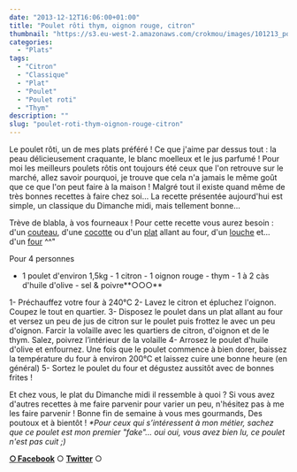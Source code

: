 ```yaml
---
date: "2013-12-12T16:06:00+01:00"
title: "Poulet rôti thym, oignon rouge, citron"
thumbnail: "https://s3.eu-west-2.amazonaws.com/crokmou/images/101213_poulet_roti_thym_0001.jpg"
categories:
  - "Plats"
tags:
  - "Citron"
  - "Classique"
  - "Plat"
  - "Poulet"
  - "Poulet roti"
  - "Thym"
description: ""
slug: "poulet-roti-thym-oignon-rouge-citron"
---
```


Le poulet rôti, un de mes plats préféré ! Ce que j'aime par dessus tout : la peau délicieusement craquante, le blanc moelleux et le jus parfumé ! Pour moi les meilleurs poulets rôtis ont toujours été ceux que l'on retrouve sur le marché, allez savoir pourquoi, je trouve que cela n'a jamais le même goût que ce que l'on peut faire à la maison ! Malgré tout il existe quand même de très bonnes recettes à faire chez soi... La recette présentée aujourd'hui est simple, un classique du Dimanche midi, mais tellement bonne...

Trève de blabla, à vos fourneaux ! Pour cette recette vous aurez besoin : d'un [couteau](http://www.rueducommerce.fr/m/pl/malid:12468606), d'une [cocotte](http://www.rueducommerce.fr/m/pl/malid:90) ou d'un [plat](http://www.rueducommerce.fr/index/plat%20a%20rotir) allant au four, d'un [louche](http://www.rueducommerce.fr/m/pl/malid:48515365) et... d'un [four](http://www.rueducommerce.fr/m/pl/malid:9404136) ^^"

Pour 4 personnes

- 1 poulet d'environ 1,5kg - 1 citron - 1 oignon rouge - thym - 1 à 2 càs d'huile d'olive - sel & poivre**○○○**

1- Préchauffez votre four à 240°C 2- Lavez le citron et épluchez l'oignon. Coupez le tout en quartier. 3- Disposez le poulet dans un plat allant au four et versez un peu de jus de citron sur le poulet puis frottez le avec un peu d'oignon. Farcir la volaille avec les quartiers de citron, d'oignon et de le thym. Salez, poivrez l’intérieur de la volaille 4- Arrosez le poulet d'huile d'olive et enfournez. Une fois que le poulet commence à bien dorer, baissez la température du four à environ 200°C et laissez cuire une bonne heure (en général) 5- Sortez le poulet du four et dégustez aussitôt avec de bonnes frites !

Et chez vous, le plat du Dimanche midi il ressemble à quoi ? Si vous avez d'autres recettes à me faire parvenir pour varier un peu, n'hésitez pas à me les faire parvenir ! Bonne fin de semaine à vous mes gourmands, Des poutoux et à bientôt ! _*Pour ceux qui s’intéressent à mon métier, sachez que ce poulet est mon premier "fake"... oui oui, vous avez bien lu, ce poulet n'est pas cuit ;)_

[**○<span style="font-size: xx-small; margin: 0px; outline: 0px; padding: 0px;"><span style="font-family: Arial, Helvetica, sans-serif; margin: 0px; outline: 0px; padding: 0px;"> </span></span>Facebook**](https://www.facebook.com/pages/CroKMou/148093255259077) ○ [**Twitter**](https://twitter.com/Crokmou) ○